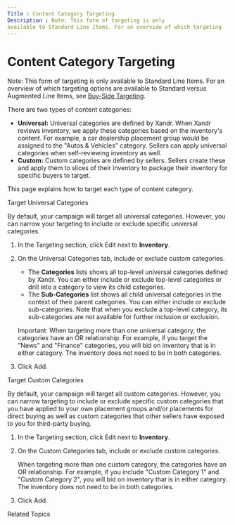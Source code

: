 ```yaml
---
Title : Content Category Targeting
Description : Note: This form of targeting is only
available to Standard Line Items. For an overview of which targeting
---
```



# Content Category Targeting





Note: This form of targeting is only
available to Standard Line Items. For an overview of which targeting
options are available to Standard versus Augmented Line items, see
<a href="buy-side-targeting.html" class="xref">Buy-Side Targeting</a>.



There are two types of content categories:

- **Universal:** Universal categories are defined by
  Xandr. When Xandr
  reviews inventory, we apply these categories based on the inventory's
  content. For example, a car dealership placement group would be
  assigned to the "Autos & Vehicles" category. Sellers can apply
  universal categories when self-reviewing inventory as well.
- **Custom:** Custom categories are defined by sellers. Sellers create
  these and apply them to slices of their inventory to package their
  inventory for specific buyers to target.

This page explains how to target each type of content category.

Target Universal Categories

By default, your campaign will target all universal categories. However,
you can narrow your targeting to include or exclude specific universal
categories.

1.  In the Targeting section, click
    Edit next to **Inventory**.
2.  On the Universal Categories tab,
    include or exclude custom categories.
    - The **Categories** lists shows all top-level universal categories
      defined by Xandr. You can either include
      or exclude top-level categories or drill into a category to view
      its child categories.
    - The **Sub-Categories** list shows all child universal categories
      in the context of their parent categories. You can either include
      or exclude sub-categories. Note that when you exclude a top-level
      category, its sub-categories are not available for further
      inclusion or exclusion.

    

    Important: When targeting more than
    one universal category, the categories have an OR relationship. For
    example, if you target the "News" and "Finance" categories, you will
    bid on inventory that is in either category. The inventory does not
    need to be in both categories.

    
3.  Click Add.

Target Custom Categories

By default, your campaign will target all custom categories. However,
you can narrow targeting to include or exclude specific custom
categories that you have applied to your own placement groups and/or
placements for direct buying as well as custom categories that other
sellers have exposed to you for third-party buying.

1.  In the Targeting section, click
    Edit next to **Inventory**.

2.  On the Custom Categories tab,
    include or exclude custom categories.

    When targeting more than one custom category, the categories have an
    OR relationship. For example, if you include "Custom Category 1" and
    "Custom Category 2", you will bid on inventory that is in either
    category. The inventory does not need to be in both categories.

3.  Click Add.

Related Topics




